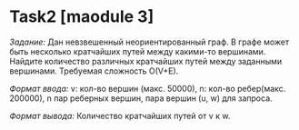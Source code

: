 # Task2 [maodule 3]
*Задание:*
Дан невзвешенный неориентированный граф. В графе может быть несколько кратчайших путей между какими-то вершинами. Найдите количество различных кратчайших путей между заданными вершинами. Требуемая сложность O(V+E).

*Формат ввода:*
v: кол-во вершин (макс. 50000),
n: кол-во ребер(макс. 200000),
n пар реберных вершин,
пара вершин (u, w) для запроса.

*Формат вывода:*
Количество кратчайших путей от v к w.